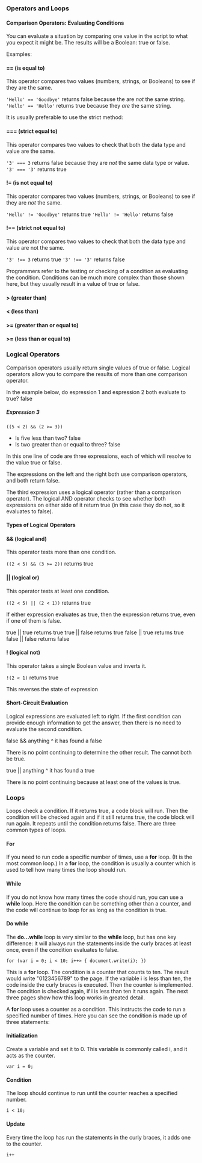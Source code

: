 ### Operators and Loops

#### Comparison Operators: Evaluating Conditions

You can evaluate a situation by comparing one value in the script to what you expect it might be. The results will be a Boolean: true or false.

Examples:

#### == (is equal to)

This operator compares two values (numbers, strings, or Booleans) to see if they are the same.

`'Hello' == 'Goodbye'` returns false because the are *not* the same string.
`'Hello' == 'Hello'` returns true because they *are* the same string.

It is usually preferable to use the strict method:

#### === (strict equal to)

This operator compares two values to check that both the data type and value are the same.

`'3' === 3` returns false
because they are *not* the same data type or value.
`'3' === '3'` returns true

#### != (is not equal to)

This operator compares two values (numbers, strings, or Booleans) to see if they are *not* the same.

`'Hello' != 'Goodbye'` returns true
`'Hello' != 'Hello'` returns false

#### !== (strict not equal to)

This operator compares two values to check that both the data type and value are not the same.

`'3' !== 3` returns true
`'3' !== '3'` returns false

Programmers refer to the testing or checking of a condition as evaluating the condition. Conditions can be much more complex than those shown here, but they usually result in a value of true or false.

#### > (greater than)
#### < (less than)
#### >= (greater than or equal to)
#### >= (less than or equal to)

### Logical Operators

Comparison operators usually return single values of true or false. Logical operators allow you to compare the results of more than one comparison operator.

In the example below, do espression 1 and espression 2 both evaluate to true? false

##### Expression 3

`((5 < 2) && (2 >= 3))`

- Is five less than two? false
- Is two greater than or equal to three? false

In this one line of code are three expressions, each of which will resolve to the value true or false.

The expressions on the left and the right both use comparison operators, and both return false.

The third expression uses a logical operator (rather than a comparison operator). The logical AND operator checks to see whether both expressions on either side of it return true (in this case they do not, so it evaluates to false).

#### Types of Logical Operators

#### && (logical and)

This operator tests more than one condition.

`((2 < 5) && (3 >= 2))` returns true

#### || (logical or)

This operator tests at least one condition.

`((2 < 5) || (2 < 1))` returns true

If either expression evaluates as true, then the expression returns true, even if one of them is false.

true || true returns true
true || false returns true
false || true returns true
false || false returns false

#### ! (logical not)

This operator takes a single Boolean value and inverts it.

`!(2 < 1)` returns true

This reverses the state of expression

#### Short-Circuit Evaluation

Logical expressions are evaluated left to right. If the first condition can provide enough information to get the answer, then there is no need to evaluate the second condition.

false && anything
^ it has found a false

There is no point continuing to determine the other result. The cannot both be true.

true || anything 
^ it has found a true

There is no point continuing because at least one of the values is true.


### Loops

Loops check a condition. If it returns true, a code block will run. Then the condition will be checked again and if it still returns true, the code block will run again. It repeats until the condition returns false. There are three common types of loops.

#### For

If you need to run code a specific number of times, use a **for** loop. (It is the most common loop.) In a **for** loop, the condition is usually a counter which is used to tell how many times the loop should run.

#### While

If you do not know how many times the code should run, you can use a **while** loop. Here the condition can be something other than a counter, and the code will continue to loop for as long as the condition is true.

#### Do while

The **do...while** loop is very similar to the **while** loop, but has one key difference: it will always run the statements inside the curly braces at least once, even if the condition evaluates to false.

`for (var i = 0; i < 10; i++> {
    document.write(i);
})`

This is a **for** loop. The condition is a counter that counts to ten. The result would write "0123456789" to the page. If the variable i is less than ten, the code inside the curly braces is executed. Then the counter is implemented. The condition is checked again, if i is less than ten it runs again. The next three pages show how this loop works in greated detail.

A **for** loop uses a counter as a condition. This instructs the code to run a specified number of times. Here you can see the condition is made up of three statements:

#### Initialization

Create a variable and set it to 0. This variable is commonly called i, and it acts as the counter.

`var i = 0;`

#### Condition

The loop should continue to run until the counter reaches a specified number.

`i < 10;`

#### Update

Every time the loop has run the statements in the curly braces, it adds one to the counter.

`i++`

